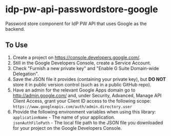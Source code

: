 # idp-pw-api-passwordstore-google
 Password store component for IdP PW API that uses Google as the backend.

## To Use

1. Create a project on <https://console.developers.google.com/>.
2. Still in the Google Developers Console, create a Service Account.
3. Check "Furnish a new private key" and "Enable G Suite Domain-wide Delegation".
4. Save the JSON file it provides (containing your private key), but **DO NOT**
   store it in public version control (such as in a public GitHub repo).
5. Have an admin for the relevant Google Apps domain go to
   <http://admin.google.com/> and, under Security, Advanced, Manage API Client
   Access, grant your Client ID access to the following scope:  
   `https://www.googleapis.com/auth/admin.directory.user`
6. Provide the following environment variables when using this library:  
   `applicationName` - The name of your application.  
   `jsonAuthFilePath` - The local file path to the JSON file you downloaded for 
                        your project on the Google Developers Console.
